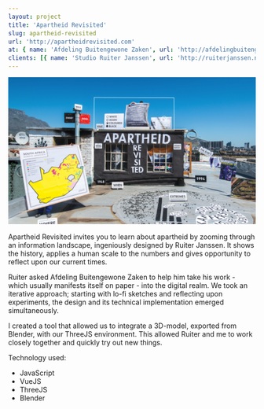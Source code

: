 ```yaml
---
layout: project
title: 'Apartheid Revisited'
slug: apartheid-revisited
url: 'http://apartheidrevisited.com'
at: { name: 'Afdeling Buitengewone Zaken', url: 'http://afdelingbuitengewonezaken.nl' }
clients: [{ name: 'Studio Ruiter Janssen', url: 'http://ruiterjanssen.nl' }]
---
```


![Screenshot](apartheid-revisited.png)

Apartheid Revisited invites you to learn about apartheid by zooming through an information landscape, ingeniously designed by Ruiter Janssen. It shows the history, applies a human scale to the numbers and gives opportunity to reflect upon our current times.

Ruiter asked Afdeling Buitengewone Zaken to help him take his work - which usually manifests itself on paper - into the digital realm. We took an iterative approach; starting with lo-fi sketches and reflecting upon experiments, the design and its technical implementation emerged simultaneously.

I created a tool that allowed us to integrate a 3D-model, exported from Blender, with our ThreeJS environment. This allowed Ruiter and me to work closely together and quickly try out new things.

Technology used:

- JavaScript
- VueJS
- ThreeJS
- Blender
